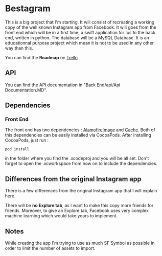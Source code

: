 # Bestagram

This is a big project that I'm starting. It will consist of recreating a working copy of the well known Instagram app from Facebook. It will goes from the front end which will be in a first time, a swift application for Ios to the back end, written in python. The database will be a MySQL Database.
It is an educationnal purpose project which mean it is not to be used in any other way than this.

You can find the **Roadmap** on [Trello](https://trello.com/b/oTma0uAS)

## API
You can find the API documentation in "Back End/api/Api Documentation.MD".

## Dependencies
### Front End
The front end has two dependencies : [AlamofireImage](https://github.com/Alamofire/AlamofireImage) and [Cache](https://github.com/hyperoslo/Cache). Both of this dependencies can be easily installed via CocoaPods. After installing CocoaPods, just run :

    pod install
   
in the folder where you find the .xcodeproj and you will be all set. Don't forget to open the .xcworkspace from now on to include the dependencies.


## Differences from the original Instagram app

There is a few differences from the original Instagram app that I will explain here.

There will be **no Explore tab**, as I want to make this copy more friends for friends. Moreover, to give an Explore tab, Facebook uses very complex machine learning which would take years to implement.

## Notes
 
While creating the app I'm trying to use as much SF Symbol as possible in order to limit the number of assets to import.
